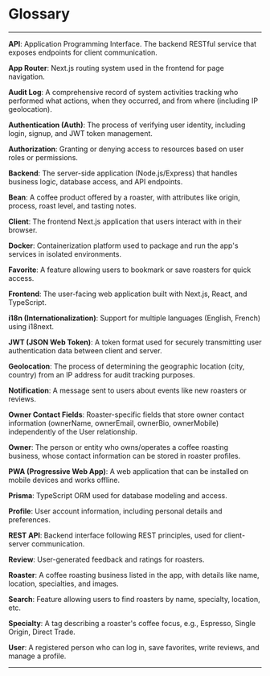 # Glossary


---

**API**: Application Programming Interface. The backend RESTful service that exposes endpoints for client communication.

**App Router**: Next.js routing system used in the frontend for page navigation.

**Audit Log**: A comprehensive record of system activities tracking who performed what actions, when they occurred, and from where (including IP geolocation).

**Authentication (Auth)**: The process of verifying user identity, including login, signup, and JWT token management.

**Authorization**: Granting or denying access to resources based on user roles or permissions.

**Backend**: The server-side application (Node.js/Express) that handles business logic, database access, and API endpoints.

**Bean**: A coffee product offered by a roaster, with attributes like origin, process, roast level, and tasting notes.

**Client**: The frontend Next.js application that users interact with in their browser.

**Docker**: Containerization platform used to package and run the app's services in isolated environments.

**Favorite**: A feature allowing users to bookmark or save roasters for quick access.

**Frontend**: The user-facing web application built with Next.js, React, and TypeScript.

**i18n (Internationalization)**: Support for multiple languages (English, French) using i18next.

**JWT (JSON Web Token)**: A token format used for securely transmitting user authentication data between client and server.

**Geolocation**: The process of determining the geographic location (city, country) from an IP address for audit tracking purposes.

**Notification**: A message sent to users about events like new roasters or reviews.

**Owner Contact Fields**: Roaster-specific fields that store owner contact information (ownerName, ownerEmail, ownerBio, ownerMobile) independently of the User relationship.

**Owner**: The person or entity who owns/operates a coffee roasting business, whose contact information can be stored in roaster profiles.

**PWA (Progressive Web App)**: A web application that can be installed on mobile devices and works offline.

**Prisma**: TypeScript ORM used for database modeling and access.

**Profile**: User account information, including personal details and preferences.

**REST API**: Backend interface following REST principles, used for client-server communication.

**Review**: User-generated feedback and ratings for roasters.

**Roaster**: A coffee roasting business listed in the app, with details like name, location, specialties, and images.

**Search**: Feature allowing users to find roasters by name, specialty, location, etc.

**Specialty**: A tag describing a roaster's coffee focus, e.g., Espresso, Single Origin, Direct Trade.

**User**: A registered person who can log in, save favorites, write reviews, and manage a profile.

---
